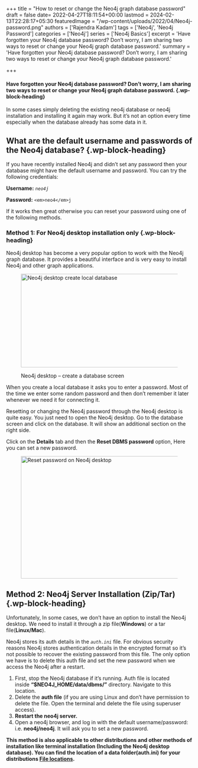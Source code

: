 +++
title = "How to reset or change the Neo4j graph database password"
draft = false
date= 2022-04-27T18:11:54+00:00
lastmod = 2024-02-13T22:28:17+05:30
featuredImage = "/wp-content/uploads/2022/04/Neo4j-password.png"
authors = ['Rajendra Kadam']
tags = ['Neo4j', 'Neo4j Password']
categories = ['Neo4j']
series = ['Neo4j Basics']
excerpt = 'Have forgotten your Neo4j database password? Don’t worry, I am sharing two ways to reset or change your Neo4j graph database password.'
summary = 'Have forgotten your Neo4j database password? Don’t worry, I am sharing two ways to reset or change your Neo4j graph database password.'

+++

#### Have forgotten your Neo4j database password? Don’t worry, I am sharing two ways to reset or change your Neo4j graph database password.  {.wp-block-heading}

In some cases simply deleting the existing neo4j database or neo4j installation and installing it again may work. But it&#8217;s not an option every time especially when the database already has some data in it. 

## What are the default username and passwords of the Neo4j database? {.wp-block-heading}

If you have recently installed Neo4j and didn&#8217;t set any password then your database might have the default username and password. You can try the following credentials:

**Username:** _`neo4j`_

**Password:** `<em>neo4</em>j`

If it works then great otherwise you can reset your password using one of the following methods.



### Method 1:&nbsp;For Neo4j desktop installation only {.wp-block-heading}

Neo4j desktop has become a very popular option to work with the Neo4j graph database. It provides a beautiful interface and is very easy to install Neo4j and other graph applications. 

<figure class="wp-block-image size-large is-resized is-style-default">

<img loading="lazy" decoding="async" src="/wp-content/uploads/2022/04/Screenshot-2022-04-27-at-10.58.09-PM-1024x319.png" alt="Neo4j desktop create local database" class="wp-image-57" width="812" height="253" srcset="/wp-content/uploads/2022/04/Screenshot-2022-04-27-at-10.58.09-PM-1024x319.png 1024w, /wp-content/uploads/2022/04/Screenshot-2022-04-27-at-10.58.09-PM-300x94.png 300w, /wp-content/uploads/2022/04/Screenshot-2022-04-27-at-10.58.09-PM-768x240.png 768w, /wp-content/uploads/2022/04/Screenshot-2022-04-27-at-10.58.09-PM-1536x479.png 1536w, /wp-content/uploads/2022/04/Screenshot-2022-04-27-at-10.58.09-PM-2048x639.png 2048w, /wp-content/uploads/2022/04/Screenshot-2022-04-27-at-10.58.09-PM-150x47.png 150w" sizes="(max-width: 812px) 100vw, 812px" /> <figcaption>Neo4j desktop &#8211; create a database screen</figcaption></figure> 

When you create a local database it asks you to enter a password. Most of the time we enter some random password and then don&#8217;t remember it later whenever we need it for connecting it.

Resetting or changing the Neo4j password through the Neo4j desktop is quite easy. You just need to open the Neo4j desktop. Go to the database screen and click on the database. It will show an additional section on the right side. 

Click on the **Details** tab and then the **Reset DBMS password** option, Here you can set a new password.<figure class="wp-block-image size-large">

<img loading="lazy" decoding="async" width="1024" height="331" src="/wp-content/uploads/2022/04/Screenshot-2022-04-27-at-11.07.26-PM-1024x331.png" alt="Reset password on Neo4j desktop" class="wp-image-58" srcset="/wp-content/uploads/2022/04/Screenshot-2022-04-27-at-11.07.26-PM-1024x331.png 1024w, /wp-content/uploads/2022/04/Screenshot-2022-04-27-at-11.07.26-PM-300x97.png 300w, /wp-content/uploads/2022/04/Screenshot-2022-04-27-at-11.07.26-PM-768x248.png 768w, /wp-content/uploads/2022/04/Screenshot-2022-04-27-at-11.07.26-PM-1536x496.png 1536w, /wp-content/uploads/2022/04/Screenshot-2022-04-27-at-11.07.26-PM-2048x662.png 2048w, /wp-content/uploads/2022/04/Screenshot-2022-04-27-at-11.07.26-PM-150x48.png 150w" sizes="(max-width: 1024px) 100vw, 1024px" /> </figure> 



## Method 2:&nbsp;Neo4j Server Installation (Zip/Tar) {.wp-block-heading}

Unfortunately, In some cases, we don&#8217;t have an option to install the Neo4j desktop. We need to install it through a zip file(**Windows**) or a tar file(**Linux/Mac**). 

Neo4j stores its auth details in the _`auth.ini`_ file. For obvious security reasons Neo4j stores authentication details in the encrypted format so it&#8217;s not possible to recover the existing password from this file. The only option we have is to delete this auth file and set the new password when we access the Neo4j after a restart.

<ol>
  <li>
    First, stop the Neo4j database if it&#8217;s running. Auth file is located inside&nbsp;<strong>“$NEO4J_HOME/data/dbms/”</strong>&nbsp;directory. Navigate to this location.
  </li>
  <li>
    Delete the&nbsp;<strong>auth file</strong>&nbsp;(if you are using Linux and don’t have permission to delete the file. Open the terminal and delete the file using superuser access).
  </li>
  <li>
    <strong>Restart the neo4j server.</strong>
  </li>
  <li>
    Open a neo4j browser, and log in with the default username/password: i.e.&nbsp;<strong>neo4j/neo4j</strong>. It will ask you to set a new password.
  </li>
</ol>

**This method is also applicable to other distributions and other methods of installation like terminal installation (Including the Neo4j desktop database). You can find the location of a data folder(auth.ini) for your distributions&nbsp;[File locations][1].**

 [1]: https://neo4j.com/docs/operations-manual/current/configuration/file-locations/